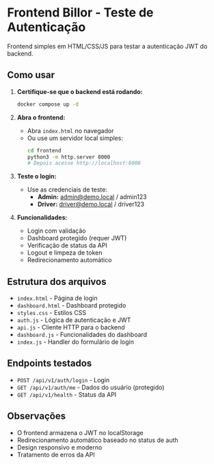 # Frontend Billor - Teste de Autenticação

Frontend simples em HTML/CSS/JS para testar a autenticação JWT do backend.

## Como usar

1. **Certifique-se que o backend está rodando:**

   ```bash
   docker compose up -d
   ```

2. **Abra o frontend:**

   - Abra `index.html` no navegador
   - Ou use um servidor local simples:
     ```bash
     cd frontend
     python3 -m http.server 8000
     # Depois acesse http://localhost:8000
     ```

3. **Teste o login:**

   - Use as credenciais de teste:
     - **Admin:** admin@demo.local / admin123
     - **Driver:** driver@demo.local / driver123

4. **Funcionalidades:**
   - Login com validação
   - Dashboard protegido (requer JWT)
   - Verificação de status da API
   - Logout e limpeza de token
   - Redirecionamento automático

## Estrutura dos arquivos

- `index.html` - Página de login
- `dashboard.html` - Dashboard protegido
- `styles.css` - Estilos CSS
- `auth.js` - Lógica de autenticação e JWT
- `api.js` - Cliente HTTP para o backend
- `dashboard.js` - Funcionalidades do dashboard
- `index.js` - Handler do formulário de login

## Endpoints testados

- `POST /api/v1/auth/login` - Login
- `GET /api/v1/auth/me` - Dados do usuário (protegido)
- `GET /api/v1/health` - Status da API

## Observações

- O frontend armazena o JWT no localStorage
- Redirecionamento automático baseado no status de auth
- Design responsivo e moderno
- Tratamento de erros da API
